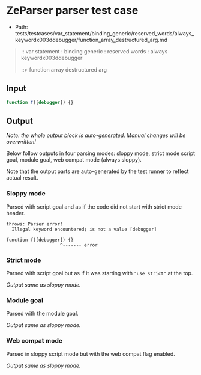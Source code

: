 # ZeParser parser test case

- Path: tests/testcases/var_statement/binding_generic/reserved_words/always_keywordx003ddebugger/function_array_destructured_arg.md

> :: var statement : binding generic : reserved words : always keywordx003ddebugger
>
> ::> function array destructured arg

## Input

`````js
function f([debugger]) {}
`````

## Output

_Note: the whole output block is auto-generated. Manual changes will be overwritten!_

Below follow outputs in four parsing modes: sloppy mode, strict mode script goal, module goal, web compat mode (always sloppy).

Note that the output parts are auto-generated by the test runner to reflect actual result.

### Sloppy mode

Parsed with script goal and as if the code did not start with strict mode header.

`````
throws: Parser error!
  Illegal keyword encountered; is not a value [debugger]

function f([debugger]) {}
                    ^------- error
`````

### Strict mode

Parsed with script goal but as if it was starting with `"use strict"` at the top.

_Output same as sloppy mode._

### Module goal

Parsed with the module goal.

_Output same as sloppy mode._

### Web compat mode

Parsed in sloppy script mode but with the web compat flag enabled.

_Output same as sloppy mode._
